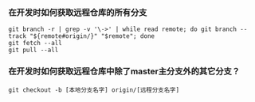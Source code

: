 ### 在开发时如何获取远程仓库的所有分支

	git branch -r | grep -v '\->' | while read remote; do git branch --track "${remote#origin/}" "$remote"; done
	git fetch --all
	git pull --all

### 在开发时如何获取远程仓库中除了master主分支外的其它分支？

	git checkout -b [本地分支名字] origin/[远程分支名字]